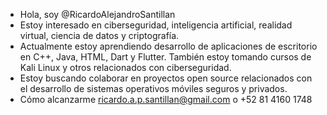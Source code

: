 - Hola, soy @RicardoAlejandroSantillan
- Estoy interesado en ciberseguridad, inteligencia artificial, realidad virtual, ciencia de datos y criptografía.
- Actualmente estoy aprendiendo desarrollo de aplicaciones de escritorio en C++, Java, HTML, Dart y Flutter. También estoy tomando cursos de Kali Linux y otros relacionados con ciberseguridad.
- Estoy buscando colaborar en proyectos open source relacionados con el desarrollo de sistemas operativos móviles seguros y privados.
- Cómo alcanzarme ricardo.a.p.santillan@gmail.com o +52 81 4160 1748

<!---
RicardoAlejandroSantillan / RicardoAlejandroSantillan es un depósito  especial um (reADME.md` (este archivo) aparece en su perfil GitHub.
Puede hacer clic en el enlace Vista previa para ver sus cambios.
--->
